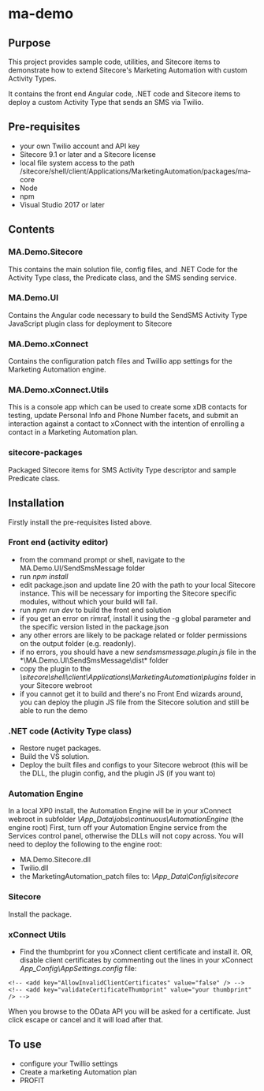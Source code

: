 # ma-demo

## Purpose
This project provides sample code, utilities, and Sitecore items to demonstrate how to extend Sitecore's Marketing Automation with custom Activity Types.

It contains the front end Angular code, .NET code and Sitecore items to deploy a custom Activity Type that sends an SMS via Twilio.

## Pre-requisites
- your own Twilio account and API key
- Sitecore 9.1 or later and a Sitecore license
- local file system access to the path <webroot>/sitecore/shell/client/Applications/MarketingAutomation/packages/ma-core
- Node
- npm
- Visual Studio 2017 or later

## Contents
### MA.Demo.Sitecore
This contains the main solution file, config files, and .NET Code for the Activity Type class, the Predicate class, and the SMS sending service.

### MA.Demo.UI
Contains the Angular code necessary to build the SendSMS Activity Type JavaScript plugin class for deployment to Sitecore

### MA.Demo.xConnect
Contains the configuration patch files and Twillio app settings for the Marketing Automation engine.

### MA.Demo.xConnect.Utils
This is a console app which can be used to create some xDB contacts for testing, update Personal Info and Phone Number facets, and submit an interaction against a contact to xConnect with the intention of enrolling a contact in a Marketing Automation plan.

### sitecore-packages
Packaged Sitecore items for SMS Activity Type descriptor and sample Predicate class.

## Installation
Firstly install the pre-requisites listed above.

### Front end (activity editor)
- from the command prompt or shell, navigate to the MA.Demo.UI/SendSmsMessage folder
- run *npm install*
- edit package.json and update line 20 with the path to your local Sitecore instance. This will be necessary for importing the Sitecore specific modules, without which your build will fail.
- run *npm run dev* to build the front end solution
- if you get an error on rimraf, install it using the -g global parameter and the specific version listed in the package.json
- any other errors are likely to be package related or folder permissions on the output folder (e.g. readonly).
- if no errors, you should have a new *sendsmsmessage.plugin.js* file in the *\MA.Demo.UI\SendSmsMessage\dist\* folder
- copy the plugin to the *\sitecore\shell\client\Applications\MarketingAutomation\plugins* folder in your Sitecore webroot
- if you cannot get it to build and there's no Front End wizards around, you can deploy the plugin JS file from the Sitecore solution and still be able to run the demo

### .NET code (Activity Type class)
- Restore nuget packages.
- Build the VS solution.
- Deploy the built files and configs to your Sitecore webroot (this will be the DLL, the plugin config, and the plugin JS (if you want to)

### Automation Engine
In a local XP0 install, the Automation Engine will be in your xConnect webroot in subfolder *\App_Data\jobs\continuous\AutomationEngine*  (the engine root)
First, turn off your Automation Engine service from the Services control panel, otherwise the DLLs will not copy across.
You will need to deploy the following to the engine root:
- MA.Demo.Sitecore.dll
- Twilio.dll
- the MarketingAutomation_patch files to: *\App_Data\Config\sitecore*

### Sitecore
Install the package.

### xConnect Utils
- Find the thumbprint for you xConnect client certificate and install it. 
OR, disable client certificates by commenting out the lines in your xConnect *App_Config\AppSettings.config* file:

```
<!-- <add key="AllowInvalidClientCertificates" value="false" /> -->
<!-- <add key="validateCertificateThumbprint" value="your thumbprint" /> -->
```

When you browse to the OData API you will be asked for a certificate. Just click escape or cancel and it will load after that.

## To use
- configure your Twillio settings
- Create a marketing Automation plan
- PROFIT
